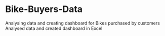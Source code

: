 # Bike-Buyers-Data
Analysing data and creating dashboard for Bikes purchased by customers
Analysed data and created dashboard in Excel
